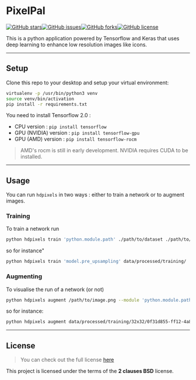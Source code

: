 PixelPal
============
[![GitHub stars](https://img.shields.io/github/stars/mparusinski/hdpixels)](https://github.com/mparusinski/hdpixels/stargazers)[![GitHub issues](https://img.shields.io/github/issues/mparusinski/hd-pixels)](https://github.com/mparusinski/hdpixels/issues)[![GitHub forks](https://img.shields.io/github/forks/mparusinski/hd-pixels)](https://github.com/mparusinski/hdpixels/network)[![GitHub license](https://img.shields.io/github/license/mparusinski/hd-pixels)](https://github.com/mparusinski/hdpixels/blob/master/LICENSE.md)

This is a python application powered by Tensorflow and Keras that uses
deep learning to enhance low resolution images like icons.

---

## Setup
Clone this repo to your desktop and setup your virtual environment:

```bash
virtualenv -p /usr/bin/python3 venv
source venv/bin/activation
pip install -r requirements.txt
```

You need to install Tensorflow 2.0 :
* CPU version : `pip install tensorflow`
* GPU (NVIDIA) version : `pip install tensorflow-gpu`
* GPU (AMD) version : `pip install tensorflow-rocm`

> AMD's rocm is still in early development. 
> NVIDIA requires CUDA to be installed.

---

## Usage

You can run `hdpixels` in two ways : either to train a network or to augment images.

### Training

To train a network run
```bash
python hdpixels train 'python.module.path' ./path/to/dataset ./path/to/weights.h5 --validation-dataset ./path/to/validation-dataset --callbacks list_of_python_modules
```

so for instance"
```bash
python hdpixels train 'model.pre_upsampling' data/processed/training/ ./models/preupsampling/v0.h5 --validation-dataset data/processed/validation --callbacks 'callbacks.csv_logger' 'callbacks.early_stopping' 'callbacks.model_checkpoint'
```

### Augmenting

To visualise the run of a network (or not)
```bash
python hdpixels augment /path/to/image.png --module 'python.module.path' --weights ./path/to/weights.h5
```

so for instance:
```bash
python hdpixels augment data/processed/training/32x32/0f31d855-ff12-4a8f-87a1-f06438f85123.png --module 'model.pre_upsampling' ./models/preupsampling/weights.h5
```

---

## License
>You can check out the full license [here](https://github.com/mparusinski/hdpixels/blob/master/LICENSE.md)

This project is licensed under the terms of the **2 clauses BSD** license.
